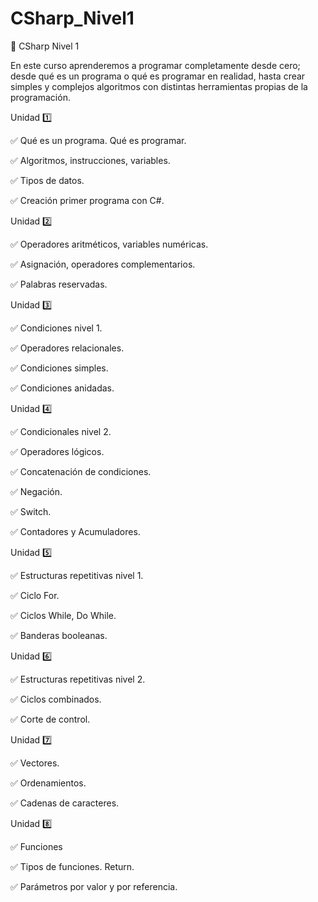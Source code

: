 # CSharp_Nivel1
🔴 CSharp Nivel 1

En este curso aprenderemos a programar completamente desde cero; desde qué es un programa o qué es programar en realidad, hasta crear simples y complejos algoritmos con distintas herramientas propias de la programación.

Unidad 1️⃣

✅ Qué es un programa. Qué es programar.

✅ Algoritmos, instrucciones, variables.

✅ Tipos de datos.

✅ Creación primer programa con C#.

Unidad 2️⃣

✅ Operadores aritméticos, variables numéricas.

✅ Asignación, operadores complementarios.

✅ Palabras reservadas.

Unidad 3️⃣

✅ Condiciones nivel 1.

✅ Operadores relacionales.

✅ Condiciones simples.

✅ Condiciones anidadas.

Unidad 4️⃣

✅ Condicionales nivel 2.

✅ Operadores lógicos.

✅ Concatenación de condiciones.

✅ Negación.

✅ Switch.

✅ Contadores y Acumuladores.

Unidad 5️⃣

✅ Estructuras repetitivas nivel 1.

✅ Ciclo For.

✅ Ciclos While, Do While.

✅ Banderas booleanas.

Unidad 6️⃣

✅ Estructuras repetitivas nivel 2.

✅ Ciclos combinados.

✅ Corte de control.

Unidad 7️⃣

✅ Vectores.

✅ Ordenamientos.

✅ Cadenas de caracteres.

Unidad 8️⃣

✅ Funciones

✅ Tipos de funciones. Return.

✅ Parámetros por valor y por referencia.
